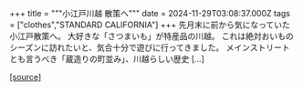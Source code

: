 +++
title = """小江戸川越 散策へ"""
date = 2024-11-29T03:08:37.000Z
tags = ["clothes","STANDARD CALIFORNIA"]
+++
先月末に前から気になっていた小江戸散策へ。 大好きな「さつまいも」が特産品の川越。 これは絶対おいものシーズンに訪れたいと、気合十分で遊びに行ってきました。 メインストリートとも言うべき「蔵造りの町並み」、川越らしい歴史 \[…\]

[[source]](https://www.standardcalifornia.com/blog/50795.html)

